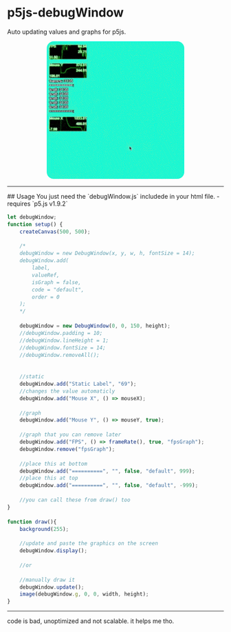 # p5js-debugWindow

Auto updating values and graphs for p5js.

<div style="text-align:center;">
  <img style="border-radius: 1rem;" src="gif.gif" alt="gif">
</div>
<hr>
## Usage
You just need the `debugWindow.js` includede in your html file.
 - requires `p5.js v1.9.2`

```js
let debugWindow;
function setup() {
    createCanvas(500, 500);

    /*
    debugWindow = new DebugWindow(x, y, w, h, fontSize = 14);
    debugWindow.add(
        label, 
        valueRef, 
        isGraph = false, 
        code = "default", 
        order = 0
    );
    */

    debugWindow = new DebugWindow(0, 0, 150, height);
    //debugWindow.padding = 10;
    //debugWindow.lineHeight = 1;
    //debugWindow.fontSize = 14;
    //debugWindow.removeAll();
    

    //static
    debugWindow.add("Static Label", "69");
    //changes the value automaticly
    debugWindow.add("Mouse X", () => mouseX);

    //graph
    debugWindow.add("Mouse Y", () => mouseY, true);

    //graph that you can remove later
    debugWindow.add("FPS", () => frameRate(), true, "fpsGraph");
    debugWindow.remove("fpsGraph");

    //place this at bottom
    debugWindow.add("==========", "", false, "default", 999);
    //place this at top
    debugWindow.add("==========", "", false, "default", -999); 
    
    //you can call these from draw() too
}

function draw(){
    background(255);

    //update and paste the graphics on the screen
    debugWindow.display(); 

    //or
    
    //manually draw it
    debugWindow.update();
    image(debugWindow.g, 0, 0, width, height);
}
```
<hr>
code is bad, unoptimized and not scalable. it helps me tho. 